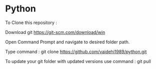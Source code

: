 # Python

To Clone this repository :

Download git https://git-scm.com/download/win

Open Command Prompt and navigate to desired folder path.

Type command : git clone https://github.com/vaidehi1989/python.git

To update your git folder with updated versions use command : git pull

